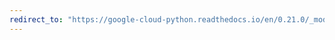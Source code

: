 ```yaml
---
redirect_to: "https://google-cloud-python.readthedocs.io/en/0.21.0/_modules/google/cloud/client.html"
---
```

